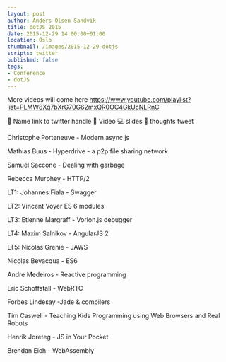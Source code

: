 ```yaml
---
layout: post
author: Anders Olsen Sandvik
title: dotJS 2015
date: 2015-12-29 14:00:00+01:00
location: Oslo
thumbnail: /images/2015-12-29-dotjs
scripts: twitter
published: false
tags:
- Conference
- dotJS
---
```


More videos will come here https://www.youtube.com/playlist?list=PLMW8Xq7bXrG70G62mxQR0OC4GkUcNLRnC



:bust_in_silhouette: Name link to twitter handle
:movie_camera: Video
:computer: slides
:memo: thoughts
tweet


Christophe Porteneuve - Modern async js





Mathias Buus - Hyperdrive - a p2p file sharing network





Samuel Saccone - Dealing with garbage





Rebecca Murphey - HTTP/2





LT1: Johannes Fiala - Swagger





LT2: Vincent Voyer ES 6 modules





LT3: Etienne Margraff - Vorlon.js debugger





LT4: Maxim Salnikov - AngularJS 2





LT5: Nicolas Grenie - JAWS





Nicolas Bevacqua - ES6





Andre Medeiros - Reactive programming





Eric Schoffstall - WebRTC





Forbes Lindesay -Jade & compilers





Tim Caswell - Teaching Kids Programming using Web Browsers and Real Robots





Henrik Joreteg - JS in Your Pocket





Brendan Eich - WebAssembly
